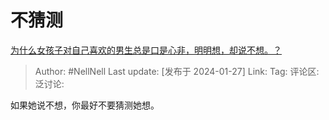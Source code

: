# 不猜测

[为什么女孩子对自己喜欢的男生总是口是心非，明明想，却说不想。？](https://www.zhihu.com/question/433336001/answer/3377561466)

> Author: #NellNell
> Last update: [发布于 2024-01-27]
> Link:
> Tag:
> 评论区:
> 泛讨论:

如果她说不想，你最好不要猜测她想。
